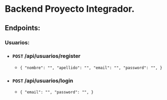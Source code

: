 # Backend Proyecto Integrador.

## Endpoints:

### Usuarios:

- ### `POST` /api/usuarios/register

  - `{ "nombre": "", "apellido": "", "email": "", "password": "", }`

- ### `POST` /api/usuarios/login
  - `{ "email": "", "password": "", }`
